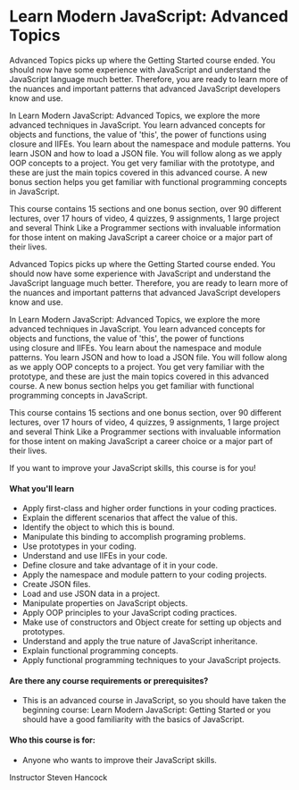 # Learn Modern JavaScript: Advanced Topics

Advanced Topics picks up where the Getting Started course ended. You should now have some experience with JavaScript and understand the JavaScript language much better. Therefore, you are ready to learn more of the nuances and important patterns that advanced JavaScript developers know and use.

In Learn Modern JavaScript: Advanced Topics, we explore the more advanced techniques in JavaScript. You learn advanced concepts for objects and functions, the value of 'this', the power of functions using closure and IIFEs. You learn about the namespace and module patterns. You learn JSON and how to load a JSON file. You will follow along as we apply OOP concepts to a project. You get very familiar with the prototype, and these are just the main topics covered in this advanced course. A new bonus section helps you get familiar with functional programming concepts in JavaScript.

This course contains 15 sections and one bonus section, over 90 different lectures, over 17 hours of video, 4 quizzes, 9 assignments, 1 large project and several Think Like a Programmer sections with invaluable information for those intent on making JavaScript a career choice or a major part of their lives.

Advanced Topics picks up where the Getting Started course ended. You should now have some experience with JavaScript and understand the JavaScript language much better. Therefore, you are ready to learn more of the nuances and important patterns that advanced JavaScript developers know and use.

In Learn Modern JavaScript: Advanced Topics, we explore the more advanced techniques in JavaScript. You learn advanced concepts for objects and functions, the value of 'this', the power of functions using closure and IIFEs. You learn about the namespace and module patterns. You learn JSON and how to load a JSON file. You will follow along as we apply OOP concepts to a project. You get very familiar with the prototype, and these are just the main topics covered in this advanced course. A new bonus section helps you get familiar with functional programming concepts in JavaScript.

This course contains 15 sections and one bonus section, over 90 different lectures, over 17 hours of video, 4 quizzes, 9 assignments, 1 large project and several Think Like a Programmer sections with invaluable information for those intent on making JavaScript a career choice or a major part of their lives.

If you want to improve your JavaScript skills, this course is for you!

#### What you'll learn

- Apply first-class and higher order functions in your coding practices.
- Explain the different scenarios that affect the value of this.
- Identify the object to which this is bound.
- Manipulate this binding to accomplish programing problems.
- Use prototypes in your coding.
- Understand and use IIFEs in your code.
- Define closure and take advantage of it in your code.
- Apply the namespace and module pattern to your coding projects.
- Create JSON files.
- Load and use JSON data in a project.
- Manipulate properties on JavaScript objects.
- Apply OOP principles to your JavaScript coding practices.
- Make use of constructors and Object create for setting up objects and prototypes.
- Understand and apply the true nature of JavaScript inheritance.
- Explain functional programming concepts.
- Apply functional programming techniques to your JavaScript projects.

#### Are there any course requirements or prerequisites?

- This is an advanced course in JavaScript, so you should have taken the beginning course: Learn Modern JavaScript: Getting Started or you should have a good familiarity with the basics of JavaScript.

#### Who this course is for:

- Anyone who wants to improve their JavaScript skills.

Instructor Steven Hancock
